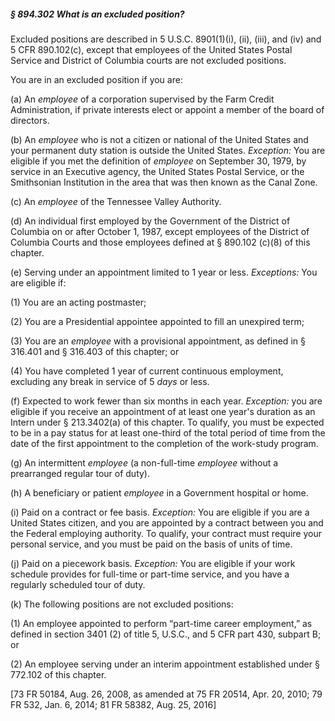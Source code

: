 ##### § 894.302 What is an excluded position? #####

Excluded positions are described in 5 U.S.C. 8901(1)(i), (ii), (iii), and (iv) and 5 CFR 890.102(c), except that employees of the United States Postal Service and District of Columbia courts are not excluded positions.

You are in an excluded position if you are:

(a) An *employee* of a corporation supervised by the Farm Credit Administration, if private interests elect or appoint a member of the board of directors.

(b) An *employee* who is not a citizen or national of the United States and your permanent duty station is outside the United States. *Exception:* You are eligible if you met the definition of *employee* on September 30, 1979, by service in an Executive agency, the United States Postal Service, or the Smithsonian Institution in the area that was then known as the Canal Zone.

(c) An *employee* of the Tennessee Valley Authority.

(d) An individual first employed by the Government of the District of Columbia on or after October 1, 1987, except employees of the District of Columbia Courts and those employees defined at § 890.102 (c)(8) of this chapter.

(e) Serving under an appointment limited to 1 year or less. *Exceptions:* You are eligible if:

(1) You are an acting postmaster;

(2) You are a Presidential appointee appointed to fill an unexpired term;

(3) You are an *employee* with a provisional appointment, as defined in § 316.401 and § 316.403 of this chapter; or

(4) You have completed 1 year of current continuous employment, excluding any break in service of 5 *days* or less.

(f) Expected to work fewer than six months in each year. *Exception:* you are eligible if you receive an appointment of at least one year's duration as an Intern under § 213.3402(a) of this chapter. To qualify, you must be expected to be in a pay status for at least one-third of the total period of time from the date of the first appointment to the completion of the work-study program.

(g) An intermittent *employee* (a non-full-time *employee* without a prearranged regular tour of duty).

(h) A beneficiary or patient *employee* in a Government hospital or home.

(i) Paid on a contract or fee basis. *Exception:* You are eligible if you are a United States citizen, and you are appointed by a contract between you and the Federal employing authority. To qualify, your contract must require your personal service, and you must be paid on the basis of units of time.

(j) Paid on a piecework basis. *Exception:* You are eligible if your work schedule provides for full-time or part-time service, and you have a regularly scheduled tour of duty.

(k) The following positions are not excluded positions:

(1) An employee appointed to perform “part-time career employment,” as defined in section 3401 (2) of title 5, U.S.C., and 5 CFR part 430, subpart B; or

(2) An employee serving under an interim appointment established under § 772.102 of this chapter.

[73 FR 50184, Aug. 26, 2008, as amended at 75 FR 20514, Apr. 20, 2010; 79 FR 532, Jan. 6, 2014; 81 FR 58382, Aug. 25, 2016]